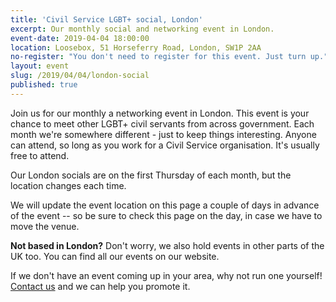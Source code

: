 ```yaml
---
title: 'Civil Service LGBT+ social, London'
excerpt: Our monthly social and networking event in London.
event-date: 2019-04-04 18:00:00
location: Loosebox, 51 Horseferry Road, London, SW1P 2AA
no-register: "You don't need to register for this event. Just turn up."
layout: event
slug: /2019/04/04/london-social
published: true
---
```

Join us for our monthly a networking event in London. This event is your chance to meet other LGBT+ civil servants from across government. Each month we're somewhere different - just to keep things interesting. Anyone can attend, so long as you work for a Civil Service organisation. It's usually free to attend.

Our London socials are on the first Thursday of each month, but the location changes each time.

We will update the event location on this page a couple of days in advance of the event -- so be sure to check this page on the day, in case we have to move the venue.

**Not based in London?** Don't worry, we also hold events in other parts of the UK too. You can find all our events on our website.

If we don't have an event coming up in your area, why not run one yourself! [Contact us](/about/contact-us/) and we can help you promote it.